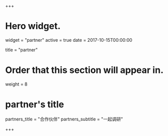 +++
# Hero widget.
widget = "partner"
active = true
date = 2017-10-15T00:00:00

title = "partner"

# Order that this section will appear in.
weight = 8

# partner's title
partners_title = "合作伙伴"
partners_subtitle = "一起调研"

+++